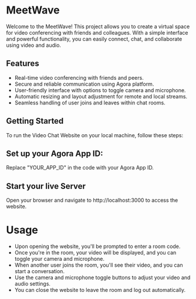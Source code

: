 # MeetWave

Welcome to the MeetWave! This project allows you to create a virtual space for video conferencing with friends and colleagues. With a simple interface and powerful functionality, you can easily connect, chat, and collaborate using video and audio.

## Features

- Real-time video conferencing with friends and peers.
- Secure and reliable communication using Agora platform.
- User-friendly interface with options to toggle camera and microphone.
- Automatic resizing and layout adjustment for remote and local streams.
- Seamless handling of user joins and leaves within chat rooms.

## Getting Started

To run the Video Chat Website on your local machine, follow these steps:

## Set up your Agora App ID:

Replace "YOUR_APP_ID" in the code with your Agora App ID.

## Start your live Server

Open your browser and navigate to http://localhost:3000 to access the website.

# Usage

- Upon opening the website, you'll be prompted to enter a room code.
- Once you're in the room, your video will be displayed, and you can toggle your camera and microphone.
- When another user joins the room, you'll see their video, and you can start a conversation.
- Use the camera and microphone toggle buttons to adjust your video and audio settings.
- You can close the website to leave the room and log out automatically.

